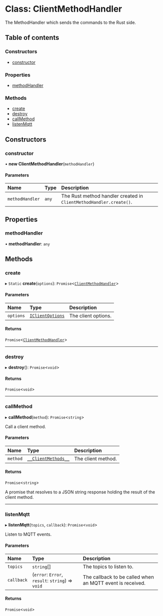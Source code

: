 # Class: ClientMethodHandler

The MethodHandler which sends the commands to the Rust side.

## Table of contents

### Constructors

- [constructor](ClientMethodHandler.md#constructor)

### Properties

- [methodHandler](ClientMethodHandler.md#methodhandler)

### Methods

- [create](ClientMethodHandler.md#create)
- [destroy](ClientMethodHandler.md#destroy)
- [callMethod](ClientMethodHandler.md#callmethod)
- [listenMqtt](ClientMethodHandler.md#listenmqtt)

## Constructors

### constructor

• **new ClientMethodHandler**(`methodHandler`)

#### Parameters

| Name | Type | Description |
| :------ | :------ | :------ |
| `methodHandler` | `any` | The Rust method handler created in `ClientMethodHandler.create()`. |

## Properties

### methodHandler

• **methodHandler**: `any`

## Methods

### create

▸ `Static` **create**(`options`): `Promise`\<[`ClientMethodHandler`](ClientMethodHandler.md)\>

#### Parameters

| Name | Type | Description |
| :------ | :------ | :------ |
| `options` | [`IClientOptions`](../interfaces/IClientOptions.md) | The client options. |

#### Returns

`Promise`\<[`ClientMethodHandler`](ClientMethodHandler.md)\>

___

### destroy

▸ **destroy**(): `Promise`\<`void`\>

#### Returns

`Promise`\<`void`\>

___

### callMethod

▸ **callMethod**(`method`): `Promise`\<`string`\>

Call a client method.

#### Parameters

| Name | Type | Description |
| :------ | :------ | :------ |
| `method` | [`__ClientMethods__`](../api_ref.md#__clientmethods__) | The client method. |

#### Returns

`Promise`\<`string`\>

A promise that resolves to a JSON string response holding the result of the client method.

___

### listenMqtt

▸ **listenMqtt**(`topics`, `callback`): `Promise`\<`void`\>

Listen to MQTT events.

#### Parameters

| Name | Type | Description |
| :------ | :------ | :------ |
| `topics` | `string`[] | The topics to listen to. |
| `callback` | (`error`: `Error`, `result`: `string`) => `void` | The callback to be called when an MQTT event is received. |

#### Returns

`Promise`\<`void`\>
